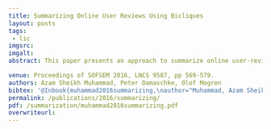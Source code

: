 ```yaml
---
title: Summarizing Online User Reviews Using Bicliques
layout: posts
tags:
 - lic
imgsrc: 
imgalt: 
abstract: This paper presents an approach to summarize online user-reviews based on finding bicliques in the bipartite word-document graph.

venue: Proceedings of SOFSEM 2016, LNCS 9587, pp 569-579.
authors: Azam Sheikh Muhammad, Peter Damaschke, Olof Mogren
bibtex: '@Inbook{muhammad2016summarizing,\nauthor="Muhammad, Azam Sheikh\nand Damaschke, Peter\nand Mogren, Olof",\neditor="Freivalds, M{\={a}}rti{\c{n}}{\v{s}} R{\={u}}si{\c{n}}{\v{s}}\nand Engels, Gregor\nand Catania, Barbara",\ntitle="Summarizing Online User Reviews Using Bicliques",\nbookTitle="SOFSEM 2016: Theory and Practice of Computer Science: 42nd International Conference on Current Trends in Theory and Practice of Computer Science, Harrachov, Czech Republic, January 23-28, 2016, Proceedings",\nyear="2016",publisher="Springer Berlin Heidelberg",\naddress="Berlin, Heidelberg",\npages="569--579",\nisbn="978-3-662-49192-8",\ndoi="10.1007/978-3-662-49192-8_46",\nurl="http://dx.doi.org/10.1007/978-3-662-49192-8_46"\n}'
permalink: /publications/2016/summarizing/
pdf: /summarization/muhammad2016summarizing.pdf
overwriteurl: 
---
```


